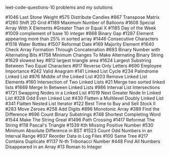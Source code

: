 leet-code-questions-10
problems and my solutions

#1046 Last Stone Weight
#575 Distribute Candies
#867 Transpose Matrix
#1260 Shift 2D Grid
#1189 Maximum Number of Balloons
#1608 Special Array With X Elements #Greater Than or Equal X
#1185 Day of the Week
#1009 complement of base 10 integer
#868 Binary Gap
#1287 Element appearing more than 25% in sorted array
#1446 Consecutive Characters
#1518 Water Bottles
#1507 Reformat Date
#169 Majority Element
#1640 Check Array Formation Through Concatenation
#693 Binary Number with Alternating Bits
#1758 Minimum Changes To Make Alternating Binary String
#1629 slowest key
#812 largest triangle area
#1624 Largest Substring Between Two Equal Characters
#917 Reverse Only Letters
#690 Employee Importance
#242 Valid Anagram
#141 Linked List Cycle
#234 Palindrome Linked List
#876 Middle of the Linked List
#203 Remove Linked List Elements
#160 Intersection of Two Linked Lists
#21 Merge two sorted linked lists
#1669 Merge In Between Linked Lists
#986 Interval List Intersections
#1721 Swapping Nodes in a Linked List
#1019 Next Greater Node In Linked List
#328 Odd Even Linked List
#430 Flatten a Multilevel Doubly Linked List
#341 Flatten Nested List Iterator
#122 Best Time to Buy and Sell Stock II
#283 Move Zeroes
#258 Add Digits
#896 Monotonic Array
#389 Find the Difference
#696 Count Binary Substrings
#748 Shortest Completing Word
#1544 Make The String Great
#1496 Path Crossing
#1417 Reformat The String
#118 Pascal's Triangle
#1539 Kth Missing Positive Number
#530 Minimum Absolute Difference in BST
#1523 Count Odd Numbers in an Interval Range
#937 Reorder Data in Log Files
#100 Same Tree
#217 Contains Duplicate
#1137 N-th Tribonacci Number
#448 Find All Numbers Disappeared in an Array
#13 Roman to Integer
